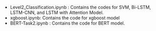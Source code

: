 - Level2_Classification.ipynb : Contains the codes for SVM, Bi-LSTM, LSTM-CNN, and LSTM with Attention Model.
- xgboost.ipynb: Contains the code for xgboost model  
- BERT-Task2.ipynb : Contains the code for BERT model.
